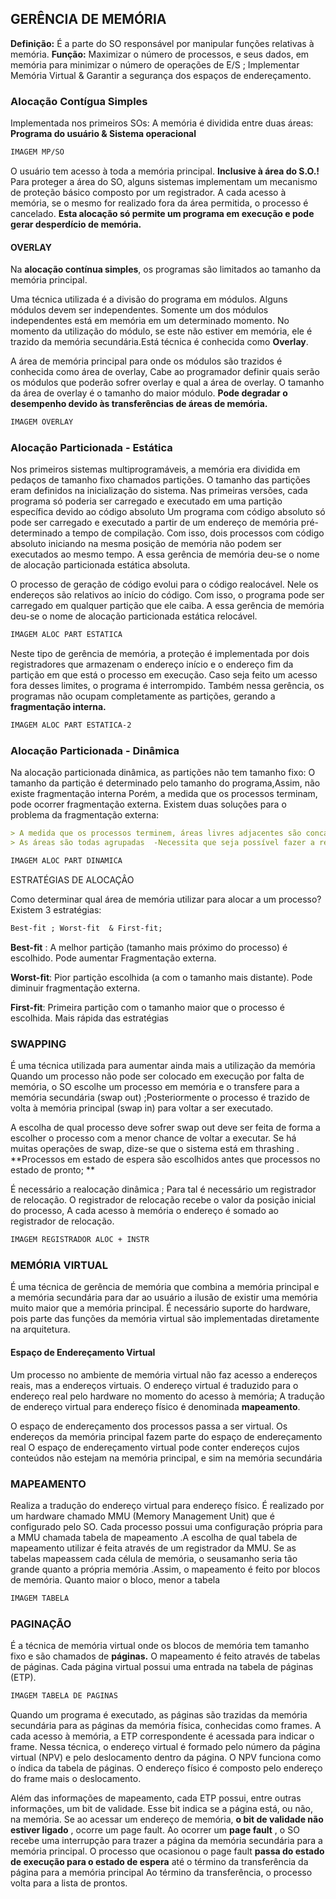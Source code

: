 ## GERÊNCIA DE MEMÓRIA

**Definição:** É a parte do SO responsável por manipular funções relativas à memória.
**Função:**  Maximizar o número de processos, e seus dados, em memória para minimizar o número de operações de E/S ; Implementar Memória Virtual &  Garantir a segurança dos espaços de endereçamento.

### Alocação Contígua Simples 
Implementada nos primeiros SOs:
A memória é dividida entre duas áreas: **Programa do usuário & Sistema operacional**

```markdown
IMAGEM MP/SO 
```

O usuário tem acesso à toda a memória principal. **Inclusive à área do S.O.!** 
Para proteger a área do SO, alguns sistemas implementam um mecanismo de proteção básico composto por um registrador.
A cada acesso à memória, se o mesmo for realizado fora da área permitida, o processo é cancelado.
**Esta alocação só permite um programa em execução e pode gerar desperdício de memória.**

#### OVERLAY

Na **alocação contínua simples**, os programas são limitados ao tamanho da memória principal.

Uma técnica utilizada é a divisão do programa em módulos.
Alguns módulos devem ser independentes. Somente um dos módulos independentes está em memória em um determinado momento. No momento da utilização do módulo, se este não estiver em memória, ele é trazido da memória secundária.Está técnica é conhecida como **Overlay**. 

A área de memória principal para onde os módulos são trazidos é conhecida como área de overlay, Cabe ao programador definir quais serão os módulos que poderão sofrer overlay e qual a área de overlay. 
O tamanho da área de overlay é o tamanho do maior módulo. 
**Pode degradar o desempenho devido às transferências de áreas de memória.**

```markdown
IMAGEM OVERLAY
```

### Alocação Particionada - Estática

Nos primeiros sistemas multiprogramáveis, a memória era dividida em pedaços de tamanho fixo chamados partições. O tamanho das partições eram definidos na inicialização do sistema.
Nas primeiras versões, cada programa só poderia ser carregado e executado em uma partição específica devido ao código absoluto
Um programa com código absoluto só pode ser carregado e executado a partir de um endereço de memória pré-determinado a tempo de compilação. Com isso, dois processos com código absoluto iniciando na mesma posição de memória não podem ser executados ao mesmo tempo. A essa gerência de memória deu-se o nome de alocação particionada estática absoluta.

O processo de geração de código evolui para o código realocável. Nele os endereços são relativos ao início do código. Com isso, o programa pode ser carregado em qualquer partição que ele caiba.
A essa gerência de memória deu-se o nome de alocação particionada estática relocável.

```markdown
IMAGEM ALOC PART ESTATICA
```

Neste tipo de gerência de memória, a proteção é implementada por dois registradores que armazenam o endereço início e o endereço fim da partição em que está o processo em execução. 
Caso seja feito um acesso fora desses limites, o programa é interrompido.
Também nessa  gerência, os programas não ocupam completamente as partições, gerando a **fragmentação interna.**

```markdown
IMAGEM ALOC PART ESTATICA-2
```
### Alocação Particionada - Dinâmica

Na alocação particionada dinâmica, as partições não tem tamanho fixo: O tamanho da partição é determinado pelo tamanho do programa,Assim, não existe fragmentação interna Porém, a medida que os processos terminam, pode ocorrer fragmentação externa.
Existem duas soluções para o problema da fragmentação externa:
 ```markdown
> A medida que os processos terminem, áreas livres adjacentes são concatenadas.
> As áreas são todas agrupadas  -Necessita que seja possível fazer a realocação dinâmica dos programas.
 ```

```markdown
IMAGEM ALOC PART DINAMICA
```
ESTRATÉGIAS DE ALOCAÇÂO

Como determinar qual área de memória utilizar para alocar a um processo? Existem 3 estratégias: 
```markdown
Best-fit ; Worst-fit  & First-fit;
```
**Best-fit** : A melhor partição (tamanho mais próximo do processo) é escolhido.
	             Pode aumentar Fragmentação externa.

**Worst-fit**: Pior partição escolhida (a com o tamanho mais distante).
	             Pode diminuir fragmentação externa.

**First-fit**: Primeira partição com o tamanho maior que o processo é escolhida.
	            Mais rápida das estratégias

### SWAPPING

É uma técnica utilizada para aumentar ainda mais a utilização da memória Quando um processo não pode ser colocado em execução por falta de memória, o SO escolhe um processo em memória e o transfere para a memória secundária (swap out) ;Posteriormente o processo é trazido de volta à memória principal (swap in) para voltar a ser executado.

A escolha de qual processo deve sofrer swap out deve ser feita de forma a escolher o processo com a menor chance de voltar a executar. Se há muitas operações de swap, dize-se que o sistema está em thrashing .
**Processos em estado de espera são escolhidos antes que processos no estado de pronto; **

É necessário a realocação dinâmica ; Para tal é necessário um registrador de relocação.
O registrador de relocação recebe o valor da posição inicial do processo, A cada acesso à memória o endereço é somado ao registrador de relocação.

```markdown
IMAGEM REGISTRADOR ALOC + INSTR
```

### MEMÓRIA VIRTUAL

É uma técnica de gerência de memória que combina a memória principal e a memória secundária para dar ao usuário a ilusão de existir uma memória muito maior que a memória principal. É necessário suporte do hardware, pois parte das funções da memória virtual são implementadas diretamente na arquitetura.

#### Espaço de Endereçamento Virtual
Um processo no ambiente de memória virtual não faz acesso a endereços reais, mas a endereços virtuais. O endereço virtual é traduzido para o endereço real pelo hardware no momento do acesso à memória; A tradução de endereço virtual para endereço físico é denominada **mapeamento**.

O espaço de endereçamento dos processos passa a ser virtual. Os endereços da memória principal fazem parte do espaço de endereçamento real 
O espaço de endereçamento virtual pode conter endereços cujos conteúdos não estejam na memória principal, e sim na memória secundária

### MAPEAMENTO

Realiza a tradução do endereço virtual para endereço físico. É realizado por um hardware chamado MMU (Memory Management Unit) que é configurado pelo SO. Cada processo possui uma configuração própria para a MMU chamada tabela de mapeamento .A escolha de qual tabela de mapeamento utilizar é feita através de um registrador da MMU.
Se as tabelas mapeassem cada célula de memória, o seusamanho seria tão grande quanto a própria memória .Assim, o mapeamento é feito por blocos de memória. Quanto maior o bloco, menor a tabela
```markdown
IMAGEM TABELA
```

### PAGINAÇÃO

É a técnica de memória virtual onde os blocos de memória tem tamanho fixo e são chamados de **páginas.**
O mapeamento é feito através de tabelas de páginas. Cada página virtual possui uma entrada na tabela de páginas (ETP).
```markdown
IMAGEM TABELA DE PAGINAS
``` 
Quando um programa é executado, as páginas são trazidas da memória secundária para as páginas da memória física, conhecidas como frames.
A cada acesso à memória, a ETP correspondente é acessada para indicar o frame.
Nessa técnica, o endereço virtual é formado pelo número da página virtual (NPV) e pelo deslocamento dentro da página.
O NPV funciona como o índica da tabela de páginas. O endereço físico é composto pelo endereço do frame mais o deslocamento.

Além das informações de mapeamento, cada ETP possui, entre outras informações, um bit de validade.
Esse bit indica se a página está, ou não, na memória.
Se ao acessar um endereço de memória, **o bit de validade não estiver ligado** , ocorre um page fault.
Ao ocorrer um **page fault** , o SO recebe uma interrupção para trazer a página da memória secundária para a memória principal.
O processo que ocasionou o page fault **passa do estado de execução para o estado de espera** até o término da transferência da página para a memória principal Ao término da transferência, o processo volta para a lista de prontos.


